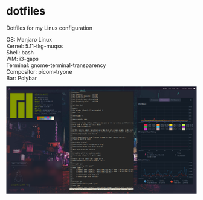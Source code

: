 # dotfiles
Dotfiles for my Linux configuration

OS: Manjaro Linux \
Kernel: 5.11-tkg-muqss \
Shell: bash \
WM: i3-gaps \
Terminal: gnome-terminal-transparency \
Compositor: picom-tryone \
Bar: Polybar

<p align="center">
  <img src="https://github.com/MikeChunko/dotfiles/blob/master/preview.png">
</p>
